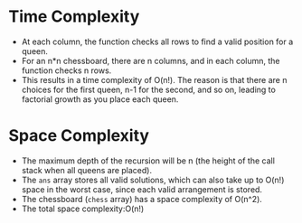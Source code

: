 # Time Complexity

   - At each column, the function checks all rows to find a valid position for a queen.
   - For an n*n chessboard, there are n columns, and in each column, the function checks n rows.
   - This results in a time complexity of O(n!). The reason is that there are n choices for the first queen, n-1 for the second, and so on, leading to factorial growth as you place each queen.

# Space Complexity
   - The maximum depth of the recursion will be n (the height of the call stack when all queens are placed).
   - The `ans` array stores all valid solutions, which can also take up to O(n!) space in the worst case, since each valid arrangement is stored.
   - The chessboard (`chess` array) has a space complexity of O(n^2).
   - The total space complexity:O(n!)

